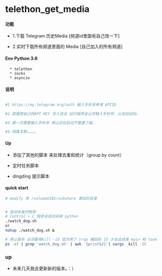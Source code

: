 # telethon_get_media




#### 功能

* 1.下载 Telegram 历史Media [频道id里面有自己改一下]

* 2.实时下载所有频道里面的 Media [自己加入的所有频道]


#### Env Python 3.6 

      * telethon
      * socks
      * asyncio
      

#### 说明

```bash

#1 https://my.telegram.org/auth 输入手机号申请 APIID

#2.直接把自己的API KEY 写入进去 运行程序会让你输入手机号，以及验证码。

#3.第一次需要输入手机号 停止后在启动不需要了就。

#4.纯属无聊。。。。。

```


#### Up 


* 添加了其他的脚本 来处理去重和统计（group by count）

* 定时任务脚本

* dingding 提示脚本



#### quick start


```bash
# modify 和 /volumeUSB1/usbshare 类似的目录


# 启动本身的程序
# Control + C 程序会自动杀掉 python 
./watch_dog.sh 
or
nohup ./watch_dog.sh &

# 停止服务 必须要用kill -15 因为用了 trap 捕捉到 15 才会去结束 main 和 task
ps -ef | grep 'watch_dog.sh' | awk '{print$2}'| xargs  kill -15 
```



### up

* 未来几天我会更新新的版本。：）
